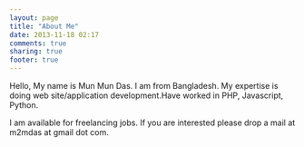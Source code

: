 ```yaml
---
layout: page
title: "About Me"
date: 2013-11-18 02:17
comments: true
sharing: true
footer: true
---
```

Hello, My name is Mun Mun Das. I am from Bangladesh. My expertise is doing web site/application development.Have worked in PHP, Javascript, Python. 

I am available for freelancing jobs. If you are interested please drop a mail at m2mdas at gmail dot com.
